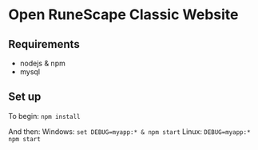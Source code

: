# Open RuneScape Classic Website
## Requirements
* nodejs & npm
* mysql

## Set up

To begin:
`npm install`

And then:
Windows: `set DEBUG=myapp:* & npm start`
Linux: `DEBUG=myapp:* npm start`